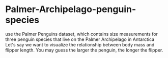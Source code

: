 # Palmer-Archipelago-penguin-species
 use the Palmer Penguins dataset, which contains size measurements for three penguin species that live on the Palmer Archipelago in Antarctica
 Let's say we want to visualize the relationship between body mass and flipper length. You may guess the larger the penguin, the longer the flipper. 
